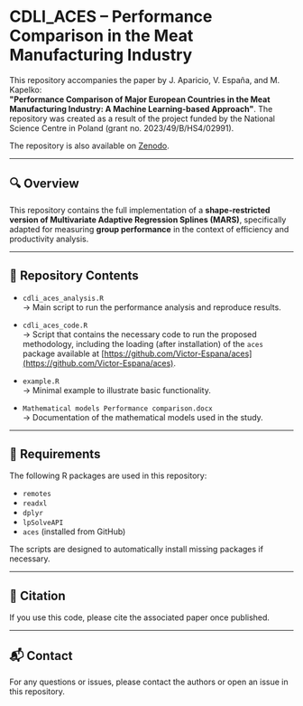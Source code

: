 # CDLI_ACES – Performance Comparison in the Meat Manufacturing Industry

This repository accompanies the paper by J. Aparicio, V. España, and M. Kapelko:  
**"Performance Comparison of Major European Countries in the Meat Manufacturing Industry: A Machine Learning-based Approach"**. The repository was created as a result of the project funded by the National Science Centre in Poland (grant no. 2023/49/B/HS4/02991).

The repository is also available on [Zenodo](https://zenodo.org/records/15097930).

---

## 🔍 Overview

This repository contains the full implementation of a **shape-restricted version of Multivariate Adaptive Regression Splines (MARS)**, specifically adapted for measuring **group performance** in the context of efficiency and productivity analysis.

---

## 📂 Repository Contents

- `cdli_aces_analysis.R`  
  → Main script to run the performance analysis and reproduce results.

- `cdli_aces_code.R`  
  → Script that contains the necessary code to run the proposed methodology, including the loading (after installation) of the `aces` package available at [https://github.com/Victor-Espana/aces](https://github.com/Victor-Espana/aces).

- `example.R`  
  → Minimal example to illustrate basic functionality.

- `Mathematical models Performance comparison.docx`  
  → Documentation of the mathematical models used in the study.

---

## 🧪 Requirements

The following R packages are used in this repository:

- `remotes`
- `readxl`
- `dplyr`
- `lpSolveAPI`
- `aces` (installed from GitHub)

The scripts are designed to automatically install missing packages if necessary.

---

## 📝 Citation

If you use this code, please cite the associated paper once published.

---

## 📬 Contact

For any questions or issues, please contact the authors or open an issue in this repository.
